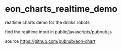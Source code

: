 # eon_charts_realtime_demo
realtime charts demo for the drinks robots

find the realtime input in public/javascripts/pubnub.js

source https://github.com/pubnub/eon-chart
